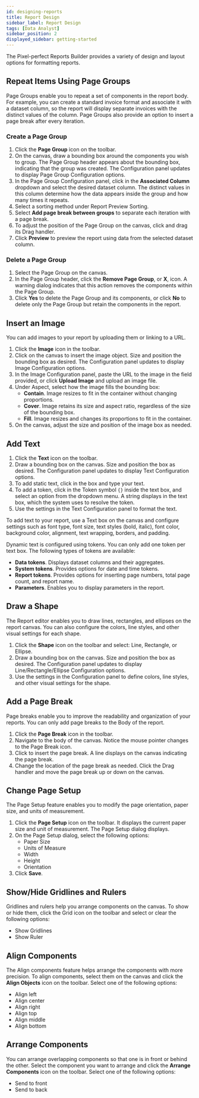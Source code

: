 ```yaml
---
id: designing-reports
title: Report Design
sidebar_label: Report Design
tags: [Data Analyst]
sidebar_position: 2
displayed_sidebar: getting-started
---
```


The Pixel-perfect Reports Builder provides a variety of design and layout options for formatting reports.

## Repeat Items Using Page Groups

Page Groups enable you to repeat a set of components in the report body. For example, you can create a standard invoice format and associate it with a dataset column, so the report will display separate invoices with the distinct values of the column. Page Groups also provide an option to insert a page break after every iteration. 

### Create a Page Group
1. Click the **Page Group** icon on the toolbar. 
2. On the canvas, draw a bounding box around the components you wish to group. The Page Group header appears about the bounding box, indicating that the group was created. The Configuration panel updates to display Page Group Configuration options. 
3. In the Page Group Configuration panel, click in the **Associated Column** dropdown and select the desired dataset column. The distinct values in this column determine how the data appears inside the group and how many times it repeats. 
4. Select a sorting method under Report Preview Sorting. 
5. Select **Add page break between groups** to separate each iteration with a page break. 
6. To adjust the position of the Page Group on the canvas, click and drag its Drag handler. 
7. Click **Preview** to preview the report using data from the selected dataset column. 

### Delete a Page Group
1. Select the Page Group on the canvas. 
2. In the Page Group header, click the **Remove Page Group**, or **X**, icon. A warning dialog indicates that this action removes the components within the Page Group. 
3. Click **Yes** to delete the Page Group and its components, or click **No** to delete only the Page Group but retain the components in the report. 

## Insert an Image

You can add images to your report by uploading them or linking to a URL.
1. Click the **Image** icon in the toolbar. 
2. Click on the canvas to insert the image object. Size and position the bounding box as desired. The Configuration panel updates to display Image Configuration options. 
3. In the Image Configuration panel, paste the URL to the image in the field provided, or click **Upload Image** and upload an image file. 
4. Under Aspect, select how the image fills the bounding box:
    - **Contain**. Image resizes to fit in the container without changing proportions. 
    - **Cover**. Image retains its size and aspect ratio, regardless of the size of the bounding box.
    - **Fill**. Image resizes and changes its proportions to fit in the container.
5. On the canvas, adjust the size and position of the image box as needed. 

## Add Text

1. Click the **Text** icon on the toolbar. 
2. Draw a bounding box on the canvas. Size and position the box as desired. The Configuration panel updates to display Text Configuration options.
3. To add static text, click in the box and type your text.  
4. To add a token, click in the Token symbol `{}` inside the text box, and select an option from the dropdown menu. A string displays in the text box, which the system uses to resolve the token. 
5. Use the settings in the Text Configuration panel to format the text. 

To add text to your report, use a Text box on the canvas and configure settings such as font type, font size, text styles (bold, italic), font color, background color, alignment, text wrapping, borders, and padding.

Dynamic text is configured using tokens. You can only add one token per text box. The following types of tokens are available:
- **Data tokens**. Displays dataset columns and their aggregates. 
- **System tokens**. Provides options for date and time tokens. 
- **Report tokens**. Provides options for inserting page numbers, total page count, and report name. 
- **Parameters**. Enables you to display parameters in the report.  

## Draw a Shape
The Report editor enables you to draw lines, rectangles, and ellipses on the report canvas. You can also configure the colors, line styles, and other visual settings for each shape. 

1. Click the **Shape** icon on the toolbar and select: Line, Rectangle, or Ellipse.
2. Draw a bounding box on the canvas. Size and position the box as desired. The Configuration panel updates to display Line/Rectangle/Ellipse Configuration options. 
3. Use the settings in the Configuration panel to define colors, line styles, and other visual settings for the shape. 

## Add a Page Break
Page breaks enable you to improve the readability and organization of your reports. You can only add page breaks to the Body of the report. 

1. Click the **Page Break** icon in the toolbar. 
2. Navigate to the body of the canvas. Notice the mouse pointer changes to the Page Break icon. 
3. Click to insert the page break. A line displays on the canvas indicating the page break. 
4. Change the location of the page break as needed. Click the Drag handler and move the page break up or down on the canvas.

## Change Page Setup
The Page Setup feature enables you to modify the page orientation, paper size, and units of measurement. 

1. Click the **Page Setup** icon on the toolbar. It displays the current paper size and unit of measurement. The Page Setup dialog displays. 
2. On the Page Setup dialog, select the following options:
    - Paper Size
    - Units of Measure
    - Width
    - Height
    - Orientation
3. Click **Save**. 

## Show/Hide Gridlines and Rulers
Gridlines and rulers help you arrange components on the canvas. To show or hide them, click the Grid icon on the toolbar and select or clear the following options:
- Show Gridlines
- Show Ruler

## Align Components
The Align components feature helps arrange the components with more precision. To align components, select them on the canvas and click the **Align Objects** icon on the toolbar. Select one of the following options:
- Align left
- Align center
- Align right
- Align top
- Align middle
- Align bottom

## Arrange Components
You can arrange overlapping components so that one is in front or behind the other. Select the component you want to arrange and click the **Arrange Components** icon on the toolbar. Select one of the following options: 
- Send to front
- Send to back
